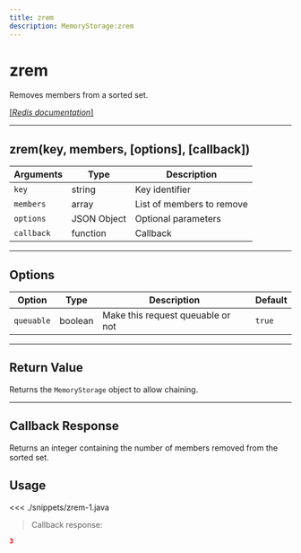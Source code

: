 ```yaml
---
title: zrem
description: MemoryStorage:zrem
---
```


# zrem

Removes members from a sorted set.

[[_Redis documentation_]](https://redis.io/commands/zrem)

---

## zrem(key, members, [options], [callback])

| Arguments  | Type        | Description               |
| ---------- | ----------- | ------------------------- |
| `key`      | string      | Key identifier            |
| `members`  | array       | List of members to remove |
| `options`  | JSON Object | Optional parameters       |
| `callback` | function    | Callback                  |

---

## Options

| Option     | Type    | Description                       | Default |
| ---------- | ------- | --------------------------------- | ------- |
| `queuable` | boolean | Make this request queuable or not | `true`  |

---

## Return Value

Returns the `MemoryStorage` object to allow chaining.

---

## Callback Response

Returns an integer containing the number of members removed from the sorted set.

## Usage

<<< ./snippets/zrem-1.java

> Callback response:

```json
3
```
